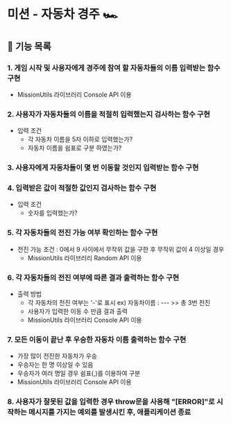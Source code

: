 # 미션 - 자동차 경주 🏎

## 📄 기능 목록

### 1. 게임 시작 및 사용자에게 경주에 참여 할 자동차들의 이름 입력받는 함수 구현

- MissionUtils 라이브러리 Console API 이용

### 2. 사용자가 자동차들의 이름을 적절히 입력했는지 검사하는 함수 구현

- 입력 조건
  - 각 자동차 이름을 5자 이하로 입력했는가?
  - 자동차 이름을 쉼표로 구분 하였는가?

### 3. 사용자에게 자동차들이 몇 번 이동할 것인지 입력받는 함수 구현

### 4. 입력받은 값이 적절한 값인지 검사하는 함수 구현

- 입력 조건
  - 숫자를 입력했는가?

### 5. 각 자동차들의 전진 가능 여부 확인하는 함수 구현

- 전진 가능 조건 : 0에서 9 사이에서 무작위 값을 구한 후 무작위 값이 4 이상일 경우
  - MissionUtils 라이브러리 Random API 이용

### 6. 각 자동차들의 전진 여부에 따른 결과 출력하는 함수 구현

- 출력 방법
  - 각 자동차의 전진 여부는 '-'로 표시 ex) 자동차이름 : --- >> 총 3번 전진
  - 사용자가 입력한 이동 수 만큼 결과 출력
  - MissionUtils 라이브러리 Console API 이용

### 7. 모든 이동이 끝난 후 우승한 자동차 이름 출력하는 함수 구현

- 가장 많이 전진한 자동차가 우승
- 우승자는 한 명 이상일 수 있음
- 우승자가 여러 명일 경우 쉼표(,)를 이용하여 구분
- MissionUtils 라이브러리 Console API 이용

### 8. 사용자가 잘못된 값을 입력한 경우 throw문을 사용해 "[ERROR]"로 시작하는 메시지를 가지는 예외를 발생시킨 후, 애플리케이션 종료
